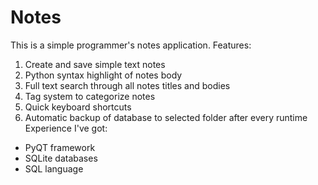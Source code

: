# Notes

This is a simple programmer's notes application.
Features:
1. Create and save simple text notes
2. Python syntax highlight of notes body
3. Full text search through all notes titles and bodies
4. Tag system to categorize notes
5. Quick keyboard shortcuts
6. Automatic backup of database to selected folder after every runtime
Experience I've got:
* PyQT framework
* SQLite databases
* SQL language